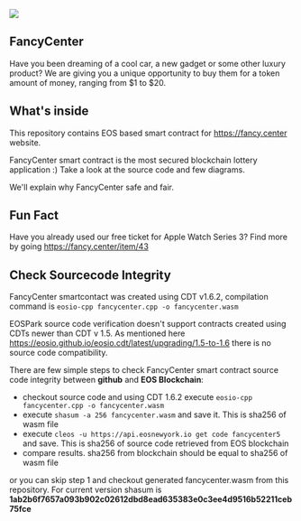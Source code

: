 ![](https://assets.fancy.center/assets/og_img_optimized.jpg)

## FancyCenter
Have you been dreaming of a cool car, a new gadget or some other luxury product? We are giving you a unique opportunity to buy them for a token amount of money, ranging from $1 to $20.

## What's inside
This repository contains EOS based smart contract for <https://fancy.center> website.

FancyCenter smart contract is the most secured blockchain lottery application :) Take a look at the source code and few diagrams. 

We'll explain why FancyCenter safe and fair.

## Fun Fact
Have you already used our free ticket for Apple Watch Series 3? Find more by going <https://fancy.center/item/43>

## Check Sourcecode Integrity
FancyCenter smartcontact was created using CDT v1.6.2, compilation command is ```eosio-cpp fancycenter.cpp -o fancycenter.wasm```

EOSPark source code verification doesn't support contracts created using CDTs newer than CDT v 1.5.
As mentioned here <https://eosio.github.io/eosio.cdt/latest/upgrading/1.5-to-1.6> there is no source code compatibility.

There are few simple steps to check FancyCenter smart contract source code integrity between **github** and **EOS Blockchain**:
 - checkout source code and using CDT 1.6.2 execute ```eosio-cpp fancycenter.cpp -o fancycenter.wasm```
 - execute ```shasum -a 256 fancycenter.wasm``` and save it. This is sha256 of wasm file
 - execute ```cleos -u https://api.eosnewyork.io get code fancycenter5``` and save. This is sha256 of source code retrieved from EOS blockchain
 - compare results. sha256 from blockchain should be equal to sha256 of wasm file
 
 or you can skip step 1 and checkout generated fancycenter.wasm from this repository. For current version shasum is **1ab2b6f7657a093b902c02612dbd8ead635383e0c3ee4d9516b52211ceb75fce**
